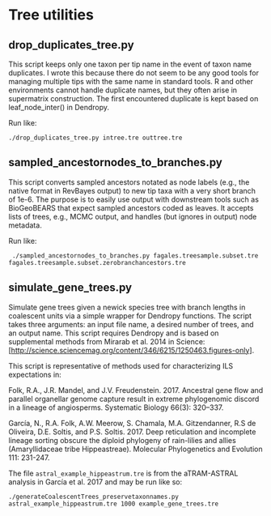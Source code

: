# Tree utilities

## drop_duplicates_tree.py

This script keeps only one taxon per tip name in the event of taxon name duplicates. I wrote this because there do not seem to be any good tools for managing multiple tips with the same name in standard tools. R and other environments cannot handle duplicate names, but they often arise in supermatrix construction. The first encountered duplicate is kept based on leaf_node_inter() in Dendropy.

Run like:
```
./drop_duplicates_tree.py intree.tre outtree.tre
```

## sampled_ancestornodes_to_branches.py

This script converts sampled ancestors notated as node labels (e.g., the native format in RevBayes output) to new tip taxa with a very short branch of 1e-6. The purpose is to easily use output with downstream tools such as BioGeoBEARS that expect sampled ancestors coded as leaves. It accepts lists of trees, e.g., MCMC output, and handles (but ignores in output) node metadata.

Run like:
```
 ./sampled_ancestornodes_to_branches.py fagales.treesample.subset.tre fagales.treesample.subset.zerobranchancestors.tre
```

## simulate_gene_trees.py

Simulate gene trees given a newick species tree with branch lengths in coalescent units via a simple wrapper for Dendropy functions. The script takes three arguments: an input file name, a desired number of trees, and an output name. This script requires Dendropy and is based on supplemental methods from Mirarab et al. 2014 in Science: [http://science.sciencemag.org/content/346/6215/1250463.figures-only].

This script is representative of methods used for characterizing ILS expectations in:

Folk, R.A., J.R. Mandel, and J.V. Freudenstein. 2017. Ancestral gene flow and parallel organellar genome capture result in extreme phylogenomic discord in a lineage of angiosperms. Systematic Biology 66(3): 320–337.

García, N., R.A. Folk, A.W. Meerow, S. Chamala, M.A. Gitzendanner, R.S de Oliveira, D.E. Soltis, and P.S. Soltis. 2017. Deep reticulation and incomplete lineage sorting obscure the diploid phylogeny of rain-lilies and allies (Amaryllidaceae tribe Hippeastreae). Molecular Phylogenetics and Evolution 111: 231-247.

The file `astral_example_hippeastrum.tre` is from the aTRAM-ASTRAL analysis in García et al. 2017 and may be run like so:

```
./generateCoalescentTrees_preservetaxonnames.py astral_example_hippeastrum.tre 1000 example_gene_trees.tre
```
